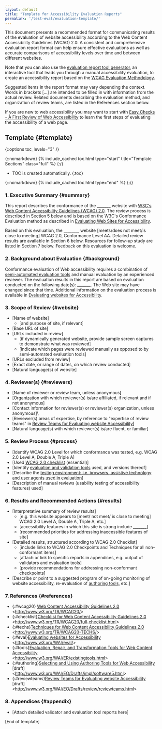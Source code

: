 ```yaml
---
layout: default
title: "Template for Accessibility Evaluation Reports"
permalink: '/test-eval/evaluation-template/'
---
```


This document presents a recommended format for communicating results of
the evaluation of website accessibility according to the Web Content
Accessibility Guidelines (WCAG) 2.0. A consistent and comprehensive
evaluation report format can help ensure effective evaluations as well
as accurate comparisons of accessibility levels over time and between
different websites.

Note that you can also use the [evaluation report tool
generator](https://www.w3.org/WAI/eval/report-tool/#/), an interactive
tool that leads you through a manual accessibility evaluation, to create
an accessibility report based on the [WCAG Evaluation
Methodology](https://www.w3.org/TR/WCAG-EM/).

Suggested items in the report format may vary depending the context.
Words in brackets \[...\] are intended to be filled in with information
from the actual review. Related documents describing the evaluation
method, and organization of review teams, are listed in the References
section below.

If you are new to web accessibility you may want to start with [Easy
Checks - A First Review of Web
Accessibility](https://www.w3.org/WAI/eval/preliminary.html) to learn
the first steps of evaluating the accessibility of a web page.

## Template {#template}

{::options toc_levels="3" /}

{::nomarkdown}
{% include_cached toc.html type="start" title="Template Sections" class="full" %}
{:/}

-   TOC is created automatically.
{:toc}

{::nomarkdown}
{% include_cached toc.html type="end" %}
{:/}


### 1. Executive Summary {#summary}

This report describes the conformance of the \_\_\_\_\_\_\_ website
with [W3C's Web Content Accessibility Guidelines (WCAG) 2.0](#wcag20).
The review process is described in Section 5 below and is based on the
W3C's Conformance Evaluation method as described in [Evaluating Web
Sites for Accessibility](#eval).

Based on this evaluation, the \_\_\_\_\_\_\_\_ website \[meets/does
not meet/is close to meeting\] WCAG 2.0, Conformance Level AA. Detailed
review results are available in Section 6 below. Resources for follow-up
study are listed in Section 7 below. Feedback on this evaluation is
welcome.

### 2. Background about Evaluation {#background}

Conformance evaluation of Web accessibility requires a combination of
[semi-automated evaluation tools](#tools) and manual evaluation by an
experienced reviewer. The evaluation results in this report are based on
evaluation conducted on the following date(s): \_\_\_\_\_\_\_. The Web
site may have changed since that time. Additional information on the
evaluation process is available in [Evaluating websites for
Accessibility](#eval).

### 3. Scope of Review {#website}

-   \[Name of website\]
    -   \[and purpose of site, if relevant\]
-   \[Base URL of site\]
-   \[URLs included in review\]
    -   \[if dynamically generated website, provide sample screen
        captures to demonstrate what was reviewed\]
    -   \[indicate which pages were reviewed manually as opposed to by
        semi-automated evaluation tools\]
-   \[URLs excluded from review\]
-   \[Exact date, or range of dates, on which review conducted\]
-   \[Natural language(s) of website\]

### 4. Reviewer(s) {#reviewers}

-   \[Name of reviewer or review team, unless anonymous\]
-   \[Organization with which reviewer(s) is/are affiliated, if relevant
    and if not anonymous\]
-   \[Contact information for reviewer(s) or reviewer(s) organization,
    unless anonymous\]\
-   \[Reviewer(s) areas of expertise, by reference to "expertise of
    review teams" in [Review Teams for Evaluating website
    Accessibility](#reviewteams)\]
-   \[Natural language(s) with which reviewer(s) is/are fluent, or
    familiar\]

### 5. Review Process {#process}

-   \[Identify WCAG 2.0 Level for which conformance was tested, e.g.
    WCAG 2.0 Level A, Double A, Triple A\]
-   \[Used [WCAG 2.0 checklist](#checklist) (essential)\]
-   \[Identify [evaluation and validation tools](#tools) used, and
    versions thereof\]
-   \[Describe the [testing environment: i.e. browsers, assistive
    technology and user agents used in
    evaluation](https://www.w3.org/TR/WCAG-EM/#step1c)\]
-   \[Description of manual reviews (usability testing of accessibility
    features) used\]

### 6. Results and Recommended Actions {#results}

-   \[Interpretative summary of review results\]
    -   \[e.g. this website appears to \[meet/ not meet/ is close to
        meeting\] WCAG 2.0 Level A, Double A, Triple A, etc.\]
    -   \[accessibility features in which this site is strong include
        \_\_\_\_\_\_\_\]
    -   \[recommended priorities for addressing inaccessible features of
        site\]
-   \[Detailed results, structured according to WCAG 2.0 Checklist\]
    -   \[include links to WCAG 2.0 Checkpoints and Techniques for all
        non-conformant items\]
    -   \[attach or link to specific reports in appendices, e.g. output
        of validators and evaluation tools\]
    -   \[provide recommendations for addressing non-conformant
        checkpoints\]
-   \[Describe or point to a suggested program of on-going monitoring of
    website accessibility, re-evaluation of [authoring
    tools](#authoring), etc.\]

### 7. References {#references}

-   {:#wcag20} [Web Content Accessibility Guidelines
    2.0](http://www.w3.org/TR/WCAG20/) <br> &lt;http://www.w3.org/TR/WCAG20/&gt;
-   {:#checklist}[Checklist for Web Content Accessibility Guidelines
    2.0](http://www.w3.org/TR/WCAG20/full-checklist.html)<br>
    &lt;http://www.w3.org/TR/WCAG20/full-checklist.html&gt;
-   {:#techs}[Techniques for Web Content Accessibility Guidelines
    2.0](http://www.w3.org/TR/WCAG10-TECHS/)<br>
    &lt;http://www.w3.org/TR/WCAG20-TECHS/&gt;
-   {:#eval}[Evaluating websites for
    Accessibility](http://www.w3.org/WAI/eval/)<br>
    &lt;http://www.w3.org/WAI/eval/&gt;
-   {:#tools}[Evaluation, Repair, and Transformation Tools for Web
    Content Accessibility](http://www.w3.org/WAI/ER/existingtools.html)<br>
    &lt;http://www.w3.org/WAI/ER/existingtools.html&gt;
-   {:#authoring}[Selecting and Using Authoring Tools for Web
    Accessibility](http://www.w3.org/WAI/EO/Drafts/impl/software5.html)
    \[draft\]<br>
    &lt;http://www.w3.org/WAI/EO/Drafts/impl/software5.html&gt;
-   {:#reviewteams}[Review Teams for Evaluating website
    Accessibility](http://www.w3.org/WAI/EO/Drafts/review/reviewteams.html)
    \[draft\]<br>
    &lt;http://www.w3.org/WAI/EO/Drafts/review/reviewteams.html&gt;

### 8. Appendices {#appendix}

-   \[Attach detailed validator and evaluation tool reports here\]

\[End of template\]